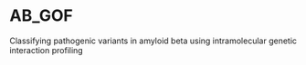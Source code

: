 # AB_GOF
Classifying pathogenic variants in amyloid beta using intramolecular genetic interaction profiling
